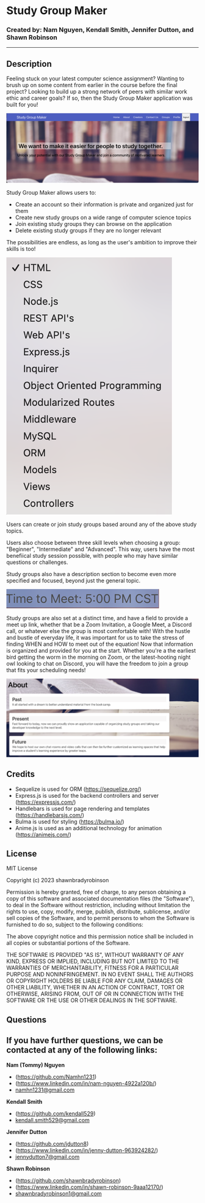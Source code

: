 # Study Group Maker 

### Created by: Nam Nguyen, Kendall Smith, Jennifer Dutton, and Shawn Robinson 

---


## **Description**
Feeling stuck on your latest computer science assignment? Wanting to brush up on some content from earlier in the course before the final project? Looking to build up a strong network of peers with similar work ethic and career goals? If so, then the Study Group Maker application was built for you! 

![A screenshot of the landing page for Study Group Maker](./public/images/readme1.png)

Study Group Maker allows users to:
- Create an account so their information is private and organized just for them
- Create new study groups on a wide range of computer science topics 
- Join existing study groups they can browse on the application 
- Delete existing study groups if they are no longer relevant

The possibilities are endless, as long as the user's ambition to improve their skills is too! 

![A screenshot of the options users have when building out a study group](./public/images/readme3.png)

Users can create or join study groups based around any of the above study topics. 

Users also choose between three skill levels when choosing a group: "Beginner", "Intermediate" and "Advanced". This way, users have the most benefiical study session possible, with people who may have similar questions or challenges. 

Study groups also have a description section to become even more specified and focused, beyond just the general topic. 

![A screenshot of the set time to meet for a study group](./public/images/readme4.png)

Study groups are also set at a distinct time, and have a field to provide a meet up link, whether that be a Zoom Invitation, a Google Meet, a Discord call, or whatever else the group is most comfortable with! With the hustle and bustle of everyday life, it was important for us to take the stress of finding WHEN and HOW to meet out of the equation! Now that information is organized and provided for you at the start. Whether you're a the earliest bird getting the worm in the morning on Zoom, or the latest-hooting night owl looking to chat on Discord, you will have the freedom to join a group that fits your scheduling needs! 





![A screenshot of the "about" section](./public/images/readme2.png)



## **Credits** 
- Sequelize is used for ORM  (https://sequelize.org/)
- Express.js is used for the backend controllers and server (https://expressjs.com/)
- Handlebars is used for page rendering and templates (https://handlebarsjs.com/)
- Bulma is used for styling (https://bulma.io/)
- Anime.js is used as an additional technology for animation (https://animejs.com/)



## **License** 
MIT License

Copyright (c) 2023 shawnbradyrobinson

Permission is hereby granted, free of charge, to any person obtaining a copy
of this software and associated documentation files (the "Software"), to deal
in the Software without restriction, including without limitation the rights
to use, copy, modify, merge, publish, distribute, sublicense, and/or sell
copies of the Software, and to permit persons to whom the Software is
furnished to do so, subject to the following conditions:

The above copyright notice and this permission notice shall be included in all
copies or substantial portions of the Software.

THE SOFTWARE IS PROVIDED "AS IS", WITHOUT WARRANTY OF ANY KIND, EXPRESS OR
IMPLIED, INCLUDING BUT NOT LIMITED TO THE WARRANTIES OF MERCHANTABILITY,
FITNESS FOR A PARTICULAR PURPOSE AND NONINFRINGEMENT. IN NO EVENT SHALL THE
AUTHORS OR COPYRIGHT HOLDERS BE LIABLE FOR ANY CLAIM, DAMAGES OR OTHER
LIABILITY, WHETHER IN AN ACTION OF CONTRACT, TORT OR OTHERWISE, ARISING FROM,
OUT OF OR IN CONNECTION WITH THE SOFTWARE OR THE USE OR OTHER DEALINGS IN THE
SOFTWARE.
## **Questions** 
If you have further questions, we can be contacted at any of the following links:
--- 
**Nam (Tommy) Nguyen** 
- (https://github.com/Namhn1231)
- (https://www.linkedin.com/in/nam-nguyen-4922a120b/)
- namhn1231@gmail.com

**Kendall Smith** 
- (https://github.com/kendall529)
- kendall.smith529@gmail.com

**Jennifer Dutton** 
- (https://github.com/jdutton8)
- (https://www.linkedin.com/in/jenny-dutton-963924282/)
- jennydutton7@gmail.com 

**Shawn Robinson** 
- (https://github.com/shawnbradyrobinson)
- (https://www.linkedin.com/in/shawn-robinson-9aaa12170/)
- shawnbradyrobinson1@gmail.com 